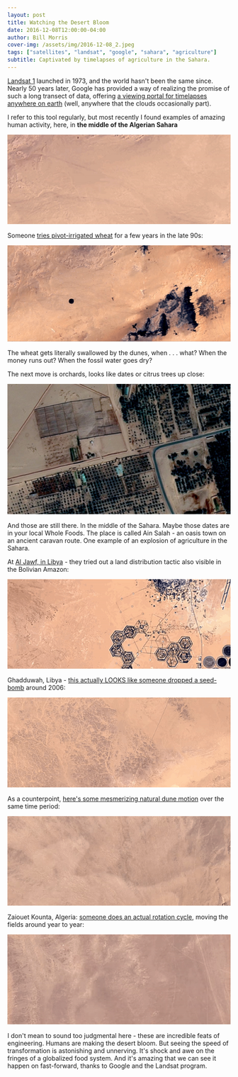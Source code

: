```yaml
---
layout: post
title: Watching the Desert Bloom
date: 2016-12-08T12:00:00-04:00
author: Bill Morris
cover-img: /assets/img/2016-12-08_2.jpeg
tags: ["satellites", "landsat", "google", "sahara", "agriculture"]
subtitle: Captivated by timelapses of agriculture in the Sahara.
---
```


[Landsat 1]() launched in 1973, and the world hasn't been the same since. Nearly 50 years later, Google has provided a way of realizing the promise of such a long transect of data, offering [a viewing portal for timelapses anywhere on earth](https://earthengine.google.com/timelapse/) (well, anywhere that the clouds occasionally part).

I refer to this tool regularly, but most recently I found examples of amazing human activity, here, in **the middle of the Algerian Sahara**

![1](/shoals/assets/img/2016-12-08_1.gif)

Someone [tries pivot-irrigated wheat](https://earthengine.google.com/timelapse/#v=27.20537,2.36567,12.202,latLng&t=2.56) for a few years in the late 90s:

![1](/shoals/assets/img/2016-12-08_2.gif)

The wheat gets literally swallowed by the dunes, when . . . what? When the money runs out? When the fossil water goes dry?

The next move is orchards, looks like dates or citrus trees up close:

![1](/shoals/assets/img/2016-12-08_2.jpeg)

And those are still there. In the middle of the Sahara. Maybe those dates are in your local Whole Foods. The place is called Ain Salah - an oasis town on an ancient caravan route. One example of an explosion of agriculture in the Sahara.

At [Al Jawf, in Libya](https://earthengine.google.com/timelapse/#v=24.14438,23.23597,11.172,latLng&t=2.33) - they tried out a land distribution tactic also visible in the Bolivian Amazon: 

![1](/shoals/assets/img/2016-12-08_3.gif)

Ghadduwah, Libya - [this actually LOOKS like someone dropped a seed-bomb](https://earthengine.google.com/timelapse/#v=26.58609,14.32547,10.939,latLng&t=2.50) around 2006:

![1](/shoals/assets/img/2016-12-08_4.gif)

As a counterpoint, [here's some mesmerizing natural dune motion](https://earthengine.google.com/timelapse/#v=27.20591,4.89959,9.838,latLng&t=1.57) over the same time period:

![1](/shoals/assets/img/2016-12-08_5.gif)

Zaiouet Kounta, Algeria: [someone does an actual rotation cycle](https://earthengine.google.com/timelapse/#v=27.30289,-0.08787,11.361,latLng&t=2.56), moving the fields around year to year:

![1](/shoals/assets/img/2016-12-08_6.gif)

I don't mean to sound too judgmental here - these are incredible feats of engineering. Humans are making the desert bloom. But seeing the speed of transformation is astonishing and unnerving. It's shock and awe on the fringes of a globalized food system. And it's amazing that we can see it happen on fast-forward, thanks to Google and the Landsat program.


